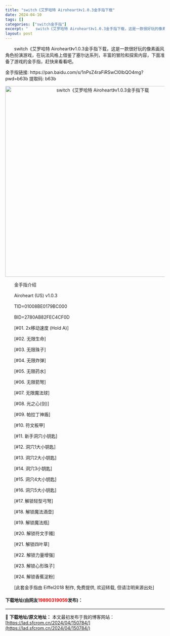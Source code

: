 ```yaml
---
title: "switch《艾罗哈特 Airoheart》v1.0.3金手指下载"
date: 2024-04-10
tags: []
categories: ["switch金手指"]
excerpt: "　　switch《艾罗哈特 Airoheart》v1.0.3金手指下载，这是一款很好玩的像素画风角色扮演游戏，在玩法风格上借鉴了塞尔达系列，丰富的冒险和探索内容，下面准备了游戏的金手指，赶快来看看吧。 金手指链接: https://pan.baidu.com/s/1nPsZ4raFiRSwCl0lb&hellip;"
layout: post
---
```


 <p>　　switch《艾罗哈特 Airoheart》v1.0.3金手指下载，这是一款很好玩的像素画风角色扮演游戏，在玩法风格上借鉴了塞尔达系列，丰富的冒险和探索内容，下面准备了游戏的金手指，赶快来看看吧。</p> <p>金手指链接: https://pan.baidu.com/s/1nPsZ4raFiRSwCl0lbQO4mg?pwd=b63b 提取码: b63b&nbsp;</p> <p align="center"><img align="" border="0" src="https://lad.sfcrom.cn/wp-content/uploads/2024/04/20240410_6615e38e2af64.webp" width="600" alt="switch《艾罗哈特 Airoheart》v1.0.3金手指下载" /></p> <p>　　金手指介绍</p> <p>　　Airoheart (US) v1.0.3</p> <p>　　TID=01008BE0179BC000</p> <p>　　BID=2780AB82FEC4CF0D</p> <p>　　[#01. 2x移动速度 (Hold A)]</p> <p>　　[#02. 无限生命]</p> <p>　　[#03. 无限珠子]</p> <p>　　[#04. 无限炸弹]</p> <p>　　[#05. 无限药水]</p> <p>　　[#06. 无限箭弩]</p> <p>　　[#07. 无限魔法球]</p> <p>　　[#08. 光之心(剑)]</p> <p>　　[#09. 帕拉丁神盾]</p> <p>　　[#10. 符文板甲]</p> <p>　　[#11. 新手洞穴小钥匙]</p> <p>　　[#12. 洞穴1大小钥匙]</p> <p>　　[#13. 洞穴2大小钥匙]</p> <p>　　[#14. 洞穴3小钥匙]</p> <p>　　[#15. 洞穴4大小钥匙]</p> <p>　　[#16. 洞穴5大小钥匙]</p> <p>　　[#17. 解锁轻型弓弩]</p> <p>　　[#18. 解锁魔法酒壶]</p> <p>　　[#19. 解锁魔法瓶]</p> <p>　　[#20. 解锁符文手镯]</p> <p>　　[#21. 解锁四叶草]</p> <p>　　[#22. 解锁力量增强]</p> <p>　　[#23. 解锁心形珠子]</p> <p>　　[#24. 解锁香蕉淀粉]</p> <p>　　[此套金手指由 Eiffel2018 制作, 免费提供, 欢迎转载, 但请注明来源出处]</p> <p><h4>下载地址(由网友<font color="red">19890319059</font>发布)：</h4></p> 

---
📖 **下载地址/原文地址：** 本文最初发布于我的博客网站：[https://lad.sfcrom.cn/2024/04/150784/](https://lad.sfcrom.cn/2024/04/150784/)

